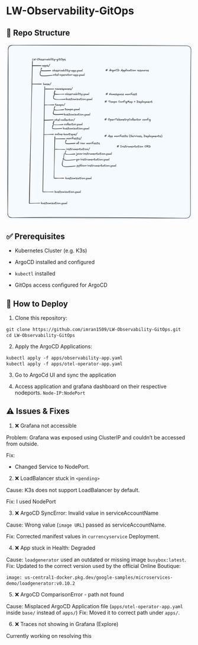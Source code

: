 # LW-Observability-GitOps

## :file_folder: Repo Structure

![](https://github.com/imran1509/LW-Tasks/blob/main/Screenshots/LW-gitops.png)

## ✅ Prerequisites

- Kubernetes Cluster (e.g. K3s)

- ArgoCD installed and configured

- `kubectl` installed

- GitOps access configured for ArgoCD

## 🔧 How to Deploy

1. Clone this repository:

```
git clone https://github.com/imran1509/LW-Observability-GitOps.git
cd LW-Observability-GitOps
```

2. Apply the ArgoCD Applications:

```
kubectl apply -f apps/observability-app.yaml
kubectl apply -f apps/otel-operator-app.yaml

```

3. Go to ArgoCd UI and sync the application

4. Access application and grafana dashboard on their respective nodeports. `Node-IP:NodePort`

## ⚠️ Issues & Fixes

1. ❌ Grafana not accessible

Problem: Grafana was exposed using ClusterIP and couldn’t be accessed from outside.

Fix:

- Changed Service to NodePort.

2. ❌ LoadBalancer stuck in `<pending>`

Cause: K3s does not support LoadBalancer by default.

Fix: I used NodePort

3. ❌ ArgoCD SyncError: Invalid value in serviceAccountName

Cause: Wrong value (`image URL`) passed as serviceAccountName.

Fix: Corrected manifest values in `currencyservice` Deployment.

4. ❌ App stuck in Health: Degraded

Cause: `loadgenerator` used an outdated or missing image `busybox:latest`.
Fix: Updated to the correct version used by the official Online Boutique:

```
image: us-central1-docker.pkg.dev/google-samples/microservices-demo/loadgenerator:v0.10.2
```

5. ❌ ArgoCD ComparisonError - path not found

Cause: Misplaced ArgoCD Application file (`apps/otel-operator-app.yaml` inside `base/` instead of `apps/`)
Fix: Moved it to correct path under `apps/`.

6. ❌ Traces not showing in Grafana (Explore)

Currently working on resolving this
